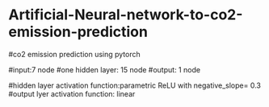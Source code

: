 # Artificial-Neural-network-to-co2-emission-prediction

#co2 emission prediction using pytorch 

#input:7 node
#one hidden layer: 15 node
#output: 1 node

#hidden layer activation function:parametric ReLU with negative_slope= 0.3
#output lyer activation function: linear

